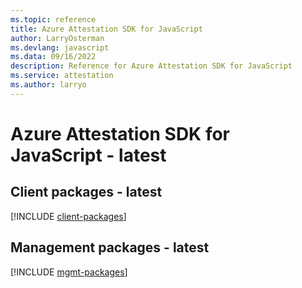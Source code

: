 ```yaml
---
ms.topic: reference
title: Azure Attestation SDK for JavaScript
author: LarryOsterman
ms.devlang: javascript
ms.data: 09/16/2022
description: Reference for Azure Attestation SDK for JavaScript
ms.service: attestation
ms.author: larryo
---
```

# Azure Attestation SDK for JavaScript - latest

## Client packages - latest
[!INCLUDE [client-packages](attestation-client-index.md)]
## Management packages - latest
[!INCLUDE [mgmt-packages](attestation-mgmt-index.md)]